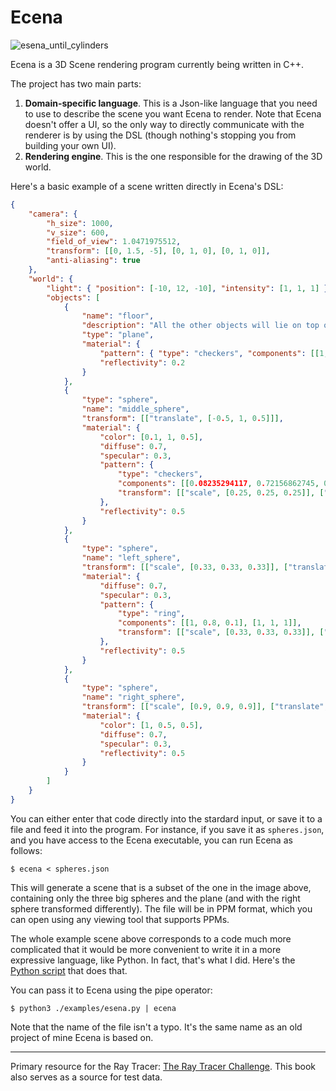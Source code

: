# Ecena

![esena_until_cylinders](https://user-images.githubusercontent.com/4519785/212477322-d3e04aeb-ce7a-4bc9-a67d-7ad3c7857013.png)

Ecena is a 3D Scene rendering program currently being written in C++.

The project has two main parts:
1. __Domain-specific language__. This is a Json-like language that you need to use to describe the scene you want Ecena to render. Note that Ecena doesn't offer a UI, so the only way to directly communicate with the renderer is by using the DSL (though nothing's stopping you from building your own UI).
2. __Rendering engine__. This is the one responsible for the drawing of the 3D world.

Here's a basic example of a scene written directly in Ecena's DSL:

```json
{
    "camera": {
        "h_size": 1000,
        "v_size": 600,
        "field_of_view": 1.0471975512,
        "transform": [[0, 1.5, -5], [0, 1, 0], [0, 1, 0]],
        "anti-aliasing": true
    },
    "world": {
        "light": { "position": [-10, 12, -10], "intensity": [1, 1, 1] },
        "objects": [
            { 
                "name": "floor",
                "description": "All the other objects will lie on top of this one",
                "type": "plane", 
                "material": {
                    "pattern": { "type": "checkers", "components": [[1, 1, 1], [0.5, 0.5, 0.5]]},
                    "reflectivity": 0.2
                }
            },
            {
                "type": "sphere",
                "name": "middle_sphere",
                "transform": [["translate", [-0.5, 1, 0.5]]],
                "material": { 
                    "color": [0.1, 1, 0.5],
                    "diffuse": 0.7,
                    "specular": 0.3,
                    "pattern": {
                        "type": "checkers",
                        "components": [[0.08235294117, 0.72156862745, 0], [0.1, 1, 0.5]],
                        "transform": [["scale", [0.25, 0.25, 0.25]], ["rotate_y", -0.78539816339]]
                    },
                    "reflectivity": 0.5
                } 
            },
            {
                "type": "sphere",
                "name": "left_sphere",
                "transform": [["scale", [0.33, 0.33, 0.33]], ["translate", [-1.5, 0.33, -0.75]]],
                "material": {
                    "diffuse": 0.7,
                    "specular": 0.3,
                    "pattern": {
                        "type": "ring",
                        "components": [[1, 0.8, 0.1], [1, 1, 1]],
                        "transform": [["scale", [0.33, 0.33, 0.33]], ["rotate_x", -0.72156862745]]
                    },
                    "reflectivity": 0.5
                }
            },
            {
                "type": "sphere",
                "name": "right_sphere",
                "transform": [["scale", [0.9, 0.9, 0.9]], ["translate", [2, 0.9, 2]]],
                "material": { 
                    "color": [1, 0.5, 0.5], 
                    "diffuse": 0.7, 
                    "specular": 0.3, 
                    "reflectivity": 0.5
                }
            }
        ]
    }
}
```

You can either enter that code directly into the stardard input, or save it to a file and feed it into the program. For instance, if you save it as `spheres.json`, and you have access to the Ecena executable, you can run Ecena as follows:

```
$ ecena < spheres.json
```

This will generate a scene that is a subset of the one in the image above, containing only the three big spheres and the plane (and with the right sphere transformed differently). The file will be in PPM format, which you can open using any viewing tool that supports PPMs. 

The whole example scene above corresponds to a code much more complicated that it would be more convenient to write it in a more expressive language, like Python. In fact, that's what I did. Here's the [Python script](https://github.com/melvic-ybanez/ecena/blob/main/examples/esena.py) that does that.

You can pass it to Ecena using the pipe operator:

```
$ python3 ./examples/esena.py | ecena
```

Note that the name of the file isn't a typo. It's the same name as an old project of mine Ecena is based on.

---

Primary resource for the Ray Tracer: [The Ray Tracer Challenge](http://raytracerchallenge.com/). This book
also serves as a source for test data.
